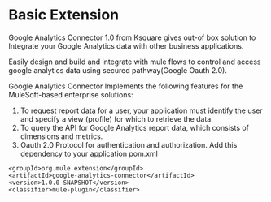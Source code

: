 # Basic Extension

Google Analytics Connector 1.0 from Ksquare gives out-of box solution to Integrate your Google Analytics data with other business applications.


Easily design and build and integrate with mule flows to control and access google analytics data using secured pathway(Google Oauth 2.0).

Google Analytics Connector Implements the following features for the MuleSoft-based enterprise solutions:
1) To request report data for a user, your application must identify the user and specify a view (profile) for which to retrieve the data.
2) To query the API for Google Analytics report data, which consists of dimensions and metrics.
3) Oauth 2.0 Protocol for authentication and authorization.
Add this dependency to your application pom.xml

```
<groupId>org.mule.extension</groupId>
<artifactId>google-analytics-connector</artifactId>
<version>1.0.0-SNAPSHOT</version>
<classifier>mule-plugin</classifier>
```
